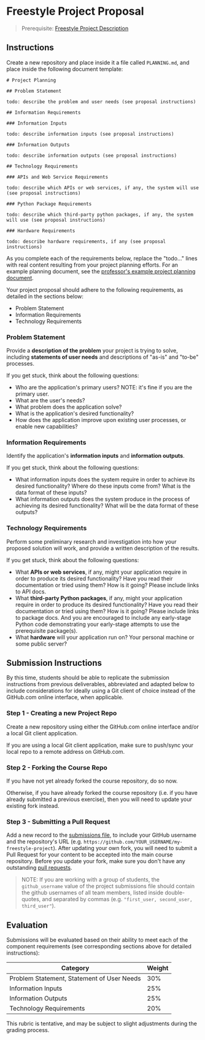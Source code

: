 # Freestyle Project Proposal

> Prerequisite: [Freestyle Project Description](project.md)

## Instructions

Create a new repository and place inside it a file called `PLANNING.md`, and place inside the following document template:


    # Project Planning

    ## Problem Statement

    todo: describe the problem and user needs (see proposal instructions)

    ## Information Requirements

    ### Information Inputs

    todo: describe information inputs (see proposal instructions)

    ### Information Outputs

    todo: describe information outputs (see proposal instructions)

    ## Technology Requirements

    ### APIs and Web Service Requirements

    todo: describe which APIs or web services, if any, the system will use (see proposal instructions)

    ### Python Package Requirements

    todo: describe which third-party python packages, if any, the system will use (see proposal instructions)

    ### Hardware Requirements

    todo: describe hardware requirements, if any (see proposal instructions)



As you complete each of the requirements below, replace the "todo..." lines with real content resulting from your project planning efforts. For an example planning document, see the [professor's example project planning document](https://github.com/prof-rossetti/repo-evaluator-py/blob/master/PLANNING.md).

Your project proposal should adhere to the following requirements, as detailed in the sections below:

  + Problem Statement
  + Information Requirements
  + Technology Requirements





### Problem Statement

Provide a **description of the problem** your project is trying to solve, including **statements of user needs** and descriptions of "as-is" and "to-be" processes.

If you get stuck, think about the following questions:

  + Who are the application's primary users? NOTE: it's fine if you are the primary user.
  + What are the user's needs?
  + What problem does the application solve?
  + What is the application's desired functionality?
  + How does the application improve upon existing user processes, or enable new capabilities?

### Information Requirements

Identify the application's **information inputs** and **information outputs**.

If you get stuck, think about the following questions:

  + What information inputs does the system require in order to achieve its desired functionality? Where do these inputs come from? What is the data format of these inputs?
  + What information outputs does the system produce in the process of achieving its desired functionality? What will be the data format of these outputs?


### Technology Requirements

Perform some preliminary research and investigation into how your proposed solution will work, and provide a written description of the results.

If you get stuck, think about the following questions:


  + What **APIs or web services**, if any, might your application require in order to produce its desired functionality? Have you read their documentation or tried using them? How is it going? Please include links to API docs.
  + What **third-party Python packages**, if any, might your application require in order to produce its desired functionality? Have you read their documentation or tried using them? How is it going? Please include links to package docs. And you are encouraged to include any early-stage Python code demonstrating your early-stage attempts to use the prerequisite package(s).
  + What **hardware** will your application run on? Your personal machine or some public server?


## Submission Instructions

By this time, students should be able to replicate the submission instructions from previous deliverables, abbreviated and adapted below to include considerations for ideally using a Git client of choice instead of the GitHub.com online interface, when applicable.

### Step 1 - Creating a new Project Repo

Create a new repository using either the GitHub.com online interface and/or a local Git client application.

If you are using a local Git client application, make sure to push/sync your local repo to a remote address on GitHub.com.

### Step 2 - Forking the Course Repo

If you have not yet already forked the course repository, do so now.

Otherwise, if you have already forked the course repository
(i.e. if you have already submitted a previous exercise),
then you will need to update your existing fork instead.

### Step 3 - Submitting a Pull Request

Add a new record to the [submissions file](submissions.csv),
to include your GitHub username and the repository's URL (e.g. `https://github.com/YOUR_USERNAME/my-freestyle-project`).
After updating your own fork, you will need to submit a Pull Request
for your content to be accepted into the main course repository. Before you update your fork, make sure you don't have any outstanding [pull requests](https://github.com/prof-rossetti/nyu-info-2335-201805/pulls).

> NOTE: If you are working with a group of students, the `github_username` value of the project submissions file should contain the github usernames of all team members, listed inside double-quotes, and separated by commas (e.g. `"first_user, second_user, third_user"`).

## Evaluation

Submissions will be evaluated based on their ability to meet each of the component requirements (see corresponding sections above for detailed instructions):

Category | Weight
--- | ---
Problem Statement, Statement of User Needs | 30%
Information Inputs | 25%
Information Outputs | 25%
Technology Requirements | 20%

This rubric is tentative, and may be subject to slight adjustments during the grading process.
